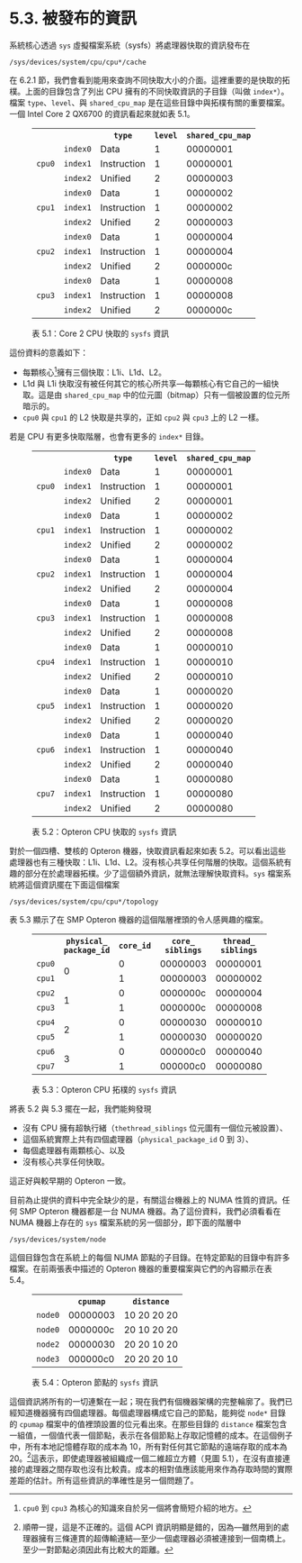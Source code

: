 # 5.3. 被發布的資訊

系統核心透過 `sys` 虛擬檔案系統（sysfs）將處理器快取的資訊發布在

`/sys/devices/system/cpu/cpu*/cache`

在 6.2.1 節，我們會看到能用來查詢不同快取大小的介面。這裡重要的是快取的拓樸。上面的目錄包含了列出 CPU 擁有的不同快取資訊的子目錄（叫做 `index*`）。檔案 `type`、`level`、與 `shared_cpu_map` 是在這些目錄中與拓樸有關的重要檔案。一個 Intel Core 2 QX6700 的資訊看起來就如表 5.1。

<figure>
  <table>
    <tr>
      <th colspan="2"></th>
      <th><code>type</code></th>
      <th><code>level</code></th>
      <th><code>shared_cpu_map</code></th>
    </tr>
    <tr>
      <td rowspan="3"><code>cpu0</code></td>
      <td><code>index0</code></td>
      <td>Data</td>
      <td>1</td>
      <td>00000001</td>
    </tr>
    <tr>
      <td><code>index1</code></td>
      <td>Instruction</td>
      <td>1</td>
      <td>00000001</td>
    </tr>
    <tr>
      <td><code>index2</code></td>
      <td>Unified</td>
      <td>2</td>
      <td>00000003</td>
    </tr>
    <tr>
      <td rowspan="3"><code>cpu1</code></td>
      <td><code>index0</code></td>
      <td>Data</td>
      <td>1</td>
      <td>00000002</td>
    </tr>
    <tr>
      <td><code>index1</code></td>
      <td>Instruction</td>
      <td>1</td>
      <td>00000002</td>
    </tr>
    <tr>
      <td><code>index2</code></td>
      <td>Unified</td>
      <td>2</td>
      <td>00000003</td>
    </tr>
    <tr>
      <td rowspan="3"><code>cpu2</code></td>
      <td><code>index0</code></td>
      <td>Data</td>
      <td>1</td>
      <td>00000004</td>
    </tr>
    <tr>
      <td><code>index1</code></td>
      <td>Instruction</td>
      <td>1</td>
      <td>00000004</td>
    </tr>
    <tr>
      <td><code>index2</code></td>
      <td>Unified</td>
      <td>2</td>
      <td>0000000c</td>
    </tr>
    <tr>
      <td rowspan="3"><code>cpu3</code></td>
      <td><code>index0</code></td>
      <td>Data</td>
      <td>1</td>
      <td>00000008</td>
    </tr>
    <tr>
      <td><code>index1</code></td>
      <td>Instruction</td>
      <td>1</td>
      <td>00000008</td>
    </tr>
    <tr>
      <td><code>index2</code></td>
      <td>Unified</td>
      <td>2</td>
      <td>0000000c</td>
    </tr>
  </table>
  <figcaption>表 5.1：Core 2 CPU 快取的 <code>sysfs</code> 資訊</figcaption>
</figure>

這份資料的意義如下：

* 每顆核心[^25]擁有三個快取：L1i、L1d、L2。
* L1d 與 L1i 快取沒有被任何其它的核心所共享––每顆核心有它自己的一組快取。這是由 `shared_cpu_map` 中的位元圖（bitmap）只有一個被設置的位元所暗示的。
* `cpu0` 與 `cpu1` 的 L2 快取是共享的，正如 `cpu2` 與 `cpu3` 上的 L2 一樣。

若是 CPU 有更多快取階層，也會有更多的 `index*` 目錄。

<figure>
  <table>
    <tr>
      <th colspan="2"></th>
      <th><code>type</code></th>
      <th><code>level</code></th>
      <th><code>shared_cpu_map</code></th>
    </tr>
    <tr>
      <td rowspan="3"><code>cpu0</code></td>
      <td><code>index0</code></td>
      <td>Data</td>
      <td>1</td>
      <td>00000001</td>
    </tr>
    <tr>
      <td><code>index1</code></td>
      <td>Instruction</td>
      <td>1</td>
      <td>00000001</td>
    </tr>
    <tr>
      <td><code>index2</code></td>
      <td>Unified</td>
      <td>2</td>
      <td>00000001</td>
    </tr>
    <tr>
      <td rowspan="3"><code>cpu1</code></td>
      <td><code>index0</code></td>
      <td>Data</td>
      <td>1</td>
      <td>00000002</td>
    </tr>
    <tr>
      <td><code>index1</code></td>
      <td>Instruction</td>
      <td>1</td>
      <td>00000002</td>
    </tr>
    <tr>
      <td><code>index2</code></td>
      <td>Unified</td>
      <td>2</td>
      <td>00000002</td>
    </tr>
    <tr>
      <td rowspan="3"><code>cpu2</code></td>
      <td><code>index0</code></td>
      <td>Data</td>
      <td>1</td>
      <td>00000004</td>
    </tr>
    <tr>
      <td><code>index1</code></td>
      <td>Instruction</td>
      <td>1</td>
      <td>00000004</td>
    </tr>
    <tr>
      <td><code>index2</code></td>
      <td>Unified</td>
      <td>2</td>
      <td>00000004</td>
    </tr>
    <tr>
      <td rowspan="3"><code>cpu3</code></td>
      <td><code>index0</code></td>
      <td>Data</td>
      <td>1</td>
      <td>00000008</td>
    </tr>
    <tr>
      <td><code>index1</code></td>
      <td>Instruction</td>
      <td>1</td>
      <td>00000008</td>
    </tr>
    <tr>
      <td><code>index2</code></td>
      <td>Unified</td>
      <td>2</td>
      <td>00000008</td>
    </tr>
    <tr>
      <td rowspan="3"><code>cpu4</code></td>
      <td><code>index0</code></td>
      <td>Data</td>
      <td>1</td>
      <td>00000010</td>
    </tr>
    <tr>
      <td><code>index1</code></td>
      <td>Instruction</td>
      <td>1</td>
      <td>00000010</td>
    </tr>
    <tr>
      <td><code>index2</code></td>
      <td>Unified</td>
      <td>2</td>
      <td>00000010</td>
    </tr>
    <tr>
      <td rowspan="3"><code>cpu5</code></td>
      <td><code>index0</code></td>
      <td>Data</td>
      <td>1</td>
      <td>00000020</td>
    </tr>
    <tr>
      <td><code>index1</code></td>
      <td>Instruction</td>
      <td>1</td>
      <td>00000020</td>
    </tr>
    <tr>
      <td><code>index2</code></td>
      <td>Unified</td>
      <td>2</td>
      <td>00000020</td>
    </tr>
    <tr>
      <td rowspan="3"><code>cpu6</code></td>
      <td><code>index0</code></td>
      <td>Data</td>
      <td>1</td>
      <td>00000040</td>
    </tr>
    <tr>
      <td><code>index1</code></td>
      <td>Instruction</td>
      <td>1</td>
      <td>00000040</td>
    </tr>
    <tr>
      <td><code>index2</code></td>
      <td>Unified</td>
      <td>2</td>
      <td>00000040</td>
    </tr>
    <tr>
      <td rowspan="3"><code>cpu7</code></td>
      <td><code>index0</code></td>
      <td>Data</td>
      <td>1</td>
      <td>00000080</td>
    </tr>
    <tr>
      <td><code>index1</code></td>
      <td>Instruction</td>
      <td>1</td>
      <td>00000080</td>
    </tr>
    <tr>
      <td><code>index2</code></td>
      <td>Unified</td>
      <td>2</td>
      <td>00000080</td>
    </tr>
  </table>
  <figcaption>表 5.2：Opteron CPU 快取的 <code>sysfs</code> 資訊</figcaption>
</figure>

對於一個四槽、雙核的 Opteron 機器，快取資訊看起來如表 5.2。可以看出這些處理器也有三種快取：L1i、L1d、L2。沒有核心共享任何階層的快取。這個系統有趣的部分在於處理器拓樸。少了這個額外資訊，就無法理解快取資料。`sys` 檔案系統將這個資訊擺在下面這個檔案

`/sys/devices/system/cpu/cpu*/topology`

表 5.3 顯示了在 SMP Opteron 機器的這個階層裡頭的令人感興趣的檔案。

<figure>
  <table>
    <tr>
      <th></th>
      <th><code>physical_<br />package_id</code></th>
      <th><code>core_id</code></th>
      <th><code>core_<br />siblings</code></th>
      <th><code>thread_<br />siblings</code></th>
    </tr>
    <tr>
      <td><code>cpu0</code></td>
      <td rowspan="2">0</td>
      <td>0</td>
      <td>00000003</td>
      <td>00000001</td>
    </tr>
    <tr>
      <td><code>cpu1</code></td>
      <td>1</td>
      <td>00000003</td>
      <td>00000002</td>
    </tr>
    <tr>
      <td><code>cpu2</code></td>
      <td rowspan="2">1</td>
      <td>0</td>
      <td>0000000c</td>
      <td>00000004</td>
    </tr>
    <tr>
      <td><code>cpu3</code></td>
      <td>1</td>
      <td>0000000c</td>
      <td>00000008</td>
    </tr>
    <tr>
      <td><code>cpu4</code></td>
      <td rowspan="2">2</td>
      <td>0</td>
      <td>00000030</td>
      <td>00000010</td>
    </tr>
    <tr>
      <td><code>cpu5</code></td>
      <td>1</td>
      <td>00000030</td>
      <td>00000020</td>
    </tr>
    <tr>
      <td><code>cpu6</code></td>
      <td rowspan="2">3</td>
      <td>0</td>
      <td>000000c0</td>
      <td>00000040</td>
    </tr>
    <tr>
      <td><code>cpu7</code></td>
      <td>1</td>
      <td>000000c0</td>
      <td>00000080</td>
    </tr>
  </table>
  <figcaption>表 5.3：Opteron CPU 拓樸的 <code>sysfs</code> 資訊</figcaption>
</figure>

將表 5.2 與 5.3 擺在一起，我們能夠發現

* 沒有 CPU 擁有超執行緒（`thethread_siblings` 位元圖有一個位元被設置）、
* 這個系統實際上共有四個處理器（`physical_package_id` 0 到 3）、
* 每個處理器有兩顆核心、以及
* 沒有核心共享任何快取。

這正好與較早期的 Opteron 一致。

目前為止提供的資料中完全缺少的是，有關這台機器上的 NUMA 性質的資訊。任何 SMP Opteron 機器都是一台 NUMA 機器。為了這份資料，我們必須看看在 NUMA 機器上存在的 `sys` 檔案系統的另一個部分，即下面的階層中

`/sys/devices/system/node`

這個目錄包含在系統上的每個 NUMA 節點的子目錄。在特定節點的目錄中有許多檔案。在前兩張表中描述的 Opteron 機器的重要檔案與它們的內容顯示在表 5.4。

<figure>
  <table>
    <tr>
      <th></th>
      <th><code>cpumap</code></th>
      <th><code>distance</code></th>
    </tr>
    <tr>
      <td><code>node0</code></td>
      <td>00000003</td>
      <td>10 20 20 20</td>
    </tr>
    <tr>
      <td><code>node0</code></td>
      <td>0000000c</td>
      <td>20 10 20 20</td>
    </tr>
    <tr>
      <td><code>node2</code></td>
      <td>00000030</td>
      <td>20 20 10 20</td>
    </tr>
    <tr>
      <td><code>node3</code></td>
      <td>000000c0</td>
      <td>20 20 20 10</td>
    </tr>
  </table>
  <figcaption>表 5.4：Opteron 節點的 <code>sysfs</code> 資訊</figcaption>
</figure>

這個資訊將所有的一切連繫在一起；現在我們有個機器架構的完整輪廓了。我們已經知道機器擁有四個處理器。每個處理器構成它自己的節點，能夠從 `node*` 目錄的 `cpumap` 檔案中的值裡頭設置的位元看出來。在那些目錄的 `distance` 檔案包含一組值，一個值代表一個節點，表示在各個節點上存取記憶體的成本。在這個例子中，所有本地記憶體存取的成本為 10，所有對任何其它節點的遠端存取的成本為 20。[^26]這表示，即使處理器被組織成一個二維超立方體（見圖 5.1），在沒有直接連接的處理器之間存取也沒有比較貴。成本的相對值應該能用來作為存取時間的實際差距的估計。所有這些資訊的準確性是另一個問題了。


[^25]: `cpu0` 到 `cpu3` 為核心的知識來自於另一個將會簡短介紹的地方。

[^26]: 順帶一提，這是不正確的。這個 ACPI 資訊明顯是錯的，因為––雖然用到的處理器擁有三條連貫的超傳輸連結––至少一個處理器必須被連接到一個南橋上。至少一對節點必須因此有比較大的距離。

